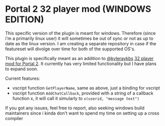 # Portal 2 32 player mod (WINDOWS EDITION)

This specific version of the plugin is meant for windows. Therefore (since i'm a primarily linux user) it will sometimes be out of sync or not as up to date as the linux version. I am creating a separate repository in case if the featureset will divolge over time for both of the supported OS's.

This plugin is specifically meant as an addition to [@kyleraykbs](https://github.com/kyleraykbs) [32 player mod for Portal 2](https://github.com/kyleraykbs/Portal2-32PlayerMod). It currently has very limited functionality but I have plans to expand soon.

Current features:
- vscript function `GetPlayerName`, same as above, just a binding for vscript  
- vscript function `AddChatCallback`, provided with a string of a callback function x, it will call it simularly to `x(userid, "message text")`  

If you got any issues, feel free to report, also seeking windows build maintainers since i kinda don't want to spend my time on setting up a cross compiler  

